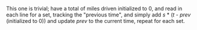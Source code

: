 This one is trivial; have a total of miles driven initialized to 0, and read in each line for a set, tracking the "previous time", and simply add *s* \* (*t* - *prev* (initialized to 0)) and update *prev* to the current time, repeat for each set.
